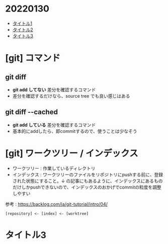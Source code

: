 # 20220130

- [タイトル1](https://github.com/takeshi-1000/my_memo/blob/main/TEMPLATE.md#%E3%82%BF%E3%82%A4%E3%83%88%E3%83%AB1)
- [タイトル2](https://github.com/takeshi-1000/my_memo/blob/main/TEMPLATE.md#%E3%82%BF%E3%82%A4%E3%83%88%E3%83%AB2)
- [タイトル3](https://github.com/takeshi-1000/my_memo/blob/main/TEMPLATE.md#%E3%82%BF%E3%82%A4%E3%83%88%E3%83%AB3)

# [git] コマンド

## git diff

- <b>git add してない</b> 差分を確認するコマンド
- 差分を確認するだけなら、source tree でも良い感じはある

## git diff --cached

- <b>git add している</b> 差分を確認するコマンド
- 基本的にaddしたら、即commitするので、使うことは少なそう


# [git] ワークツリー / インデックス

- ワークツリー : 作業しているディレクトリ
- インデックス : ワークツリーのファイルをリポジトリにpushする前に、登録された状態にすること。↓ の記事にもあるように、インデックスにあるものだけしかpushできないので、インデックスのおかげでcommitの粒度を調整しやすい

参考 : https://backlog.com/ja/git-tutorial/intro/04/


```
[repository] <- [index] <- [worktree]
```

# タイトル3